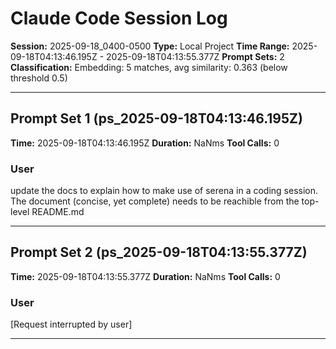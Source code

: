 # Claude Code Session Log

**Session:** 2025-09-18_0400-0500
**Type:** Local Project
**Time Range:** 2025-09-18T04:13:46.195Z - 2025-09-18T04:13:55.377Z
**Prompt Sets:** 2
**Classification:** Embedding: 5 matches, avg similarity: 0.363 (below threshold 0.5)

---

<a name="ps_2025-09-18T04:13:46.195Z"></a>
## Prompt Set 1 (ps_2025-09-18T04:13:46.195Z)

**Time:** 2025-09-18T04:13:46.195Z
**Duration:** NaNms
**Tool Calls:** 0

### User

update the docs to explain how to make use of serena in a coding session. The document (concise, yet complete) needs to be reachible from the top-level README.md

---

<a name="ps_2025-09-18T04:13:55.377Z"></a>
## Prompt Set 2 (ps_2025-09-18T04:13:55.377Z)

**Time:** 2025-09-18T04:13:55.377Z
**Duration:** NaNms
**Tool Calls:** 0

### User

[Request interrupted by user]

---

